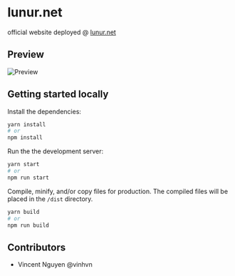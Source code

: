 # lunur.net

official website deployed @ [lunur.net](https://lunur.net)

## Preview

![Preview](https://i.imgur.com/0d60yjf.png)

## Getting started locally

Install the dependencies:

```bash
yarn install
# or
npm install
```

Run the the development server:

```bash
yarn start
# or
npm run start
```

Compile, minify, and/or copy files for production. The compiled files will be placed in the `/dist` directory.

```bash
yarn build
# or
npm run build
```

## Contributors

- Vincent Nguyen @vinhvn
